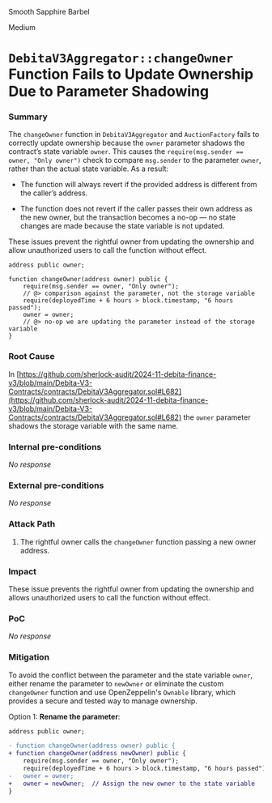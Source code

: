 Smooth Sapphire Barbel

Medium

# `DebitaV3Aggregator::changeOwner` Function Fails to Update Ownership Due to Parameter Shadowing

### Summary

The `changeOwner` function in `DebitaV3Aggregator` and `AuctionFactory` fails to correctly update ownership because the `owner` parameter shadows the contract’s state variable `owner`. This causes the `require(msg.sender == owner, "Only owner")` check to compare `msg.sender` to the parameter `owner`, rather than the actual state variable. As a result:

- The function will always revert if the provided address is different from the caller’s address.

- The function does not revert if the caller passes their own address as the new owner, but the transaction becomes a no-op — no state changes are made because the state variable is not updated.

These issues prevent the rightful owner from updating the ownership and allow unauthorized users to call the function without effect.

```solidity
address public owner;

function changeOwner(address owner) public {
    require(msg.sender == owner, "Only owner");
    // @> comparison against the parameter, not the storage variable
    require(deployedTime + 6 hours > block.timestamp, "6 hours passed");
    owner = owner;
    // @> no-op we are updating the parameter instead of the storage variable
}
```

### Root Cause

In [https://github.com/sherlock-audit/2024-11-debita-finance-v3/blob/main/Debita-V3-Contracts/contracts/DebitaV3Aggregator.sol#L682](https://github.com/sherlock-audit/2024-11-debita-finance-v3/blob/main/Debita-V3-Contracts/contracts/DebitaV3Aggregator.sol#L682) the `owner` parameter shadows the storage variable with the same name.

### Internal pre-conditions

_No response_

### External pre-conditions

_No response_

### Attack Path

1. The rightful owner calls the `changeOwner` function passing a new owner address.

### Impact

These issue prevents the rightful owner from updating the ownership and allows unauthorized users to call the function without effect.

### PoC

_No response_

### Mitigation


To avoid the conflict between the parameter and the state variable `owner`, either rename the parameter to `newOwner` or eliminate the custom `changeOwner` function and use OpenZeppelin's `Ownable` library, which provides a secure and tested way to manage ownership.

Option 1: **Rename the parameter**:

```diff
address public owner;

- function changeOwner(address owner) public {
+ function changeOwner(address newOwner) public {
    require(msg.sender == owner, "Only owner");
    require(deployedTime + 6 hours > block.timestamp, "6 hours passed");
-   owner = owner;
+   owner = newOwner;  // Assign the new owner to the state variable
}
```